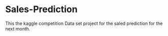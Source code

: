 # Sales-Prediction
This the kaggle competition Data set project for the saled prediction for the next month.
